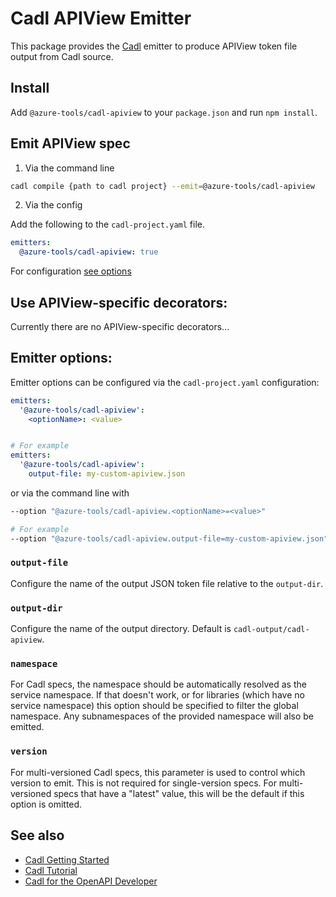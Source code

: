 # Cadl APIView Emitter

This package provides the [Cadl](https://github.com/microsoft/cadl) emitter to produce APIView token file output from Cadl source.

## Install

Add `@azure-tools/cadl-apiview` to your `package.json` and run `npm install`.

## Emit APIView spec

1. Via the command line

```bash
cadl compile {path to cadl project} --emit=@azure-tools/cadl-apiview
```

2. Via the config

Add the following to the `cadl-project.yaml` file.

```yaml
emitters:
  @azure-tools/cadl-apiview: true
```

For configuration [see options](#emitter-options)

## Use APIView-specific decorators:

Currently there are no APIView-specific decorators...

## Emitter options:

Emitter options can be configured via the `cadl-project.yaml` configuration:

```yaml
emitters:
  '@azure-tools/cadl-apiview':
    <optionName>: <value>


# For example
emitters:
  '@azure-tools/cadl-apiview':
    output-file: my-custom-apiview.json
```

or via the command line with

```bash
--option "@azure-tools/cadl-apiview.<optionName>=<value>"

# For example
--option "@azure-tools/cadl-apiview.output-file=my-custom-apiview.json"
```

### `output-file`

Configure the name of the output JSON token file relative to the `output-dir`.

### `output-dir`

Configure the name of the output directory. Default is `cadl-output/cadl-apiview`.

### `namespace`

For Cadl specs, the namespace should be automatically resolved as the service namespace. If
that doesn't work, or for libraries (which have no service namespace) this option should be
specified to filter the global namespace. Any subnamespaces of the provided namespace will
also be emitted.

### `version`

For multi-versioned Cadl specs, this parameter is used to control which version to emit. This
is not required for single-version specs. For multi-versioned specs that have a "latest" value,
this will be the default if this option is omitted.

## See also

- [Cadl Getting Started](https://github.com/microsoft/cadl#getting-started)
- [Cadl Tutorial](https://github.com/microsoft/cadl/blob/main/docs/tutorial.md)
- [Cadl for the OpenAPI Developer](https://github.com/microsoft/cadl/blob/main/docs/cadl-for-openapi-dev.md)
